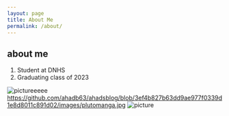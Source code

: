 ```yaml
---
layout: page
title: About Me
permalink: /about/
---
```

## about me
1. Student at DNHS
2. Graduating class of 2023

![]({{images/plutomanga.jpg}}/images/plutomanga.jpg "pictureeeee")
https://github.com/ahadb63/ahadsblog/blob/3ef4b827b63dd9ae977f0339d1e8d8011c891d02/images/plutomanga.jpg
![]({{https://legendary-digital-network-assets.s3.amazonaws.com/geekandsundry/wp-content/uploads/2016/03/JPEG-Promo-27.jpg}}/images/plutomanga.jpg "picture")
[^1]:a blogging platform that natively supports Jupyter notebooks in addition to other formats.
